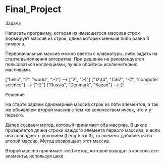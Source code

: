 # Final_Project

Задача

Написать программу, которая из имеющегося массива строк формирует массив из строк, длина которых меньше либо равна 3 символа.

Первоначальный массив можно ввести с клавиатуры, либо задать на старте выполнения алгоритма. При решение не рекомендуется пользоваться коллекциями, лучше обойтись исключительно массивами.

["hello", "2", "world", ":-)"] --> ["2", ":-)"]
["1234", "1567", "-2", "computer science"] --> ["-2"]
["Russia", "Denmark", "Kazan"] --> []


Решение

На старте задаем одномерный массив строк из пяти элементов, а так же объявляем второй массив с тем же количеством ячеек, что и у первого.

Далее создаем метод, который принимает оба массива. В цикле проверяется длина строки каждого элемента первого массива, и если она совпадает с условием (Length <= 3), то элемент добавлется во второй массив. Метод возвращает этот массив.

Второй массив принимает void метод, которой выводит в консоль все элементы, используя цикл.

